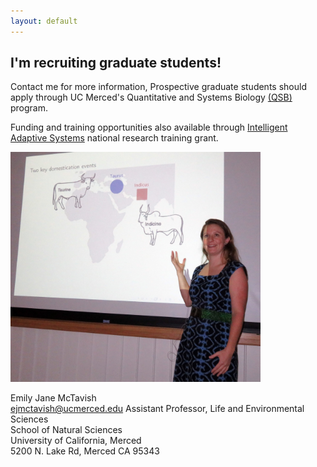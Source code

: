 ```yaml
---
layout: default
---
```


## I'm recruiting graduate students!
Contact me for more information,
Prospective graduate students should apply through UC Merced's
Quantitative and Systems Biology
<a href="http://qsb.ucmerced.edu/">(QSB)</a>
program.

Funding and training opportunities also available through 
<a href="http://www.nrt-ias.org/">Intelligent Adaptive Systems</a> 
national research training grant.



<img src="/assets/teaching.jpg" alt="Drawing" style="width: 400px;"/>

Emily Jane McTavish  
<ejmctavish@ucmerced.edu>
Assistant Professor, Life and Environmental Sciences  
School of Natural Sciences  
University of California, Merced  
5200 N. Lake Rd, Merced CA 95343  
